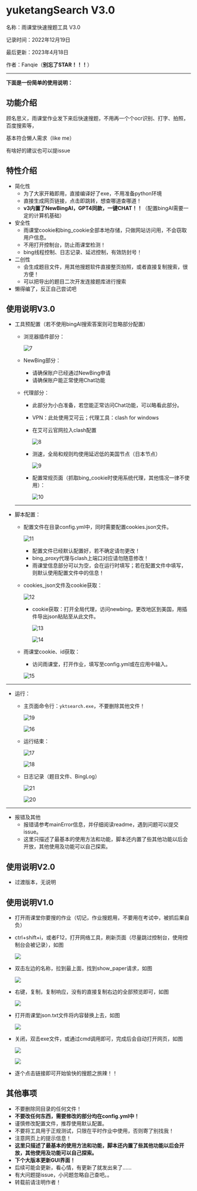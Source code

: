 # yuketangSearch V3.0

<!--more-->

名称：雨课堂快速搜题工具 V3.0

记录时间：2022年12月19日

最后更新：2023年4月18日

作者：Fanqie（**别忘了STAR！！！**）

---

**下面是一份简单的使用说明：**

## 功能介绍

顾名思义，雨课堂作业发下来后快速搜题，不用再一个个ocr识别、打字、拍照，百度搜索等，

基本符合懒人需求（like me）

有啥好的建议也可以提issue

## 特性介绍

* 简化性
  * 为了大家开箱即用，直接编译好了exe，不用准备python环境
  * 直接生成网页链接，点击即跳转，想查哪道查哪道！
  * **v3内置了NewBingAI，GPT4同款，一键CHAT！！**（配置bingAI需要一定的计算机基础）
* 安全性
  * 雨课堂cookie和bing_cookie全部本地存储，只做网站访问用，不会窃取用户信息。
  * 不用打开控制台，防止雨课堂检测！
  * bing线程控制、日志记录、延迟控制，有效防封号！
* 二创性
  * 会生成题目文件，用其他搜题软件直接整页拍照，或者直接复制搜索，很方便！
  * 可以把导出的题目二次开发连接题库进行搜索
* 懒得编了，反正自己尝试吧

## 使用说明V3.0

* 工具预配置（若不使用bingAI搜索答案则可忽略部分配置）

  * 浏览器插件部分：

    ![7](http://img.imfanqie.top/program/ykt/7.png)

  * NewBing部分：

    * 请确保账户已经通过NewBing申请
    * 请确保账户能正常使用Chat功能

  * 代理部分：

    * 此部分为小白准备，若您能正常访问Chat功能，可以略看此部分。

    * VPN：此处使用艾可云；代理工具：clash for windows

    * 在艾可云官网拉入clash配置

      ![8](http://img.imfanqie.top/program/ykt/8.png)

    * 测速，全局和规则均使用延迟低的美国节点（日本节点）

      ![9](http://img.imfanqie.top/program/ykt/9.png)

    * 配置常规页面（抓取bing_cookie时使用系统代理，其他情况一律不使用）：

      ![10](http://img.imfanqie.top/program/ykt/10.png)

  ---

* 脚本配置：

  * 配置文件在目录config.yml中，同时需要配置cookies.json文件。

    ![11](http://img.imfanqie.top/program/ykt/11.png)

    * 配置文件已经默认配置好，若不确定请勿更改！
    * bing_proxy代理与clash上端口对应请勿随意修改！
    * 雨课堂信息部分可以为空，会在运行时填写；若在配置文件中填写，则默认使用配置文件中的信息！

  * cookies_json文件及cookie获取：

    ![12](http://img.imfanqie.top/program/ykt/12.png)

    * cookie获取：打开全局代理，访问newbing，更改地区到美国，用插件导出json粘贴至从此文件。

      ![13](http://img.imfanqie.top/program/ykt/13.png)

      ![14](http://img.imfanqie.top/program/ykt/14.png)

  * 雨课堂cookie、id获取：

    * 访问雨课堂，打开作业，填写至config.yml或在应用中输入。

    ![15](http://img.imfanqie.top/program/ykt/15.png)

---

* 运行：

  * 主页面命令行：`yktsearch.exe`，不要删除其他文件！

    ![19](http://img.imfanqie.top/program/ykt/19.png)

    ![16](http://img.imfanqie.top/program/ykt/16.png)

  * 运行结束：

    ![17](http://img.imfanqie.top/program/ykt/17.png)

    ![18](http://img.imfanqie.top/program/ykt/18.png)

  * 日志记录（题目文件、BingLog）

    ![21](http://img.imfanqie.top/program/ykt/21.png)

    ![20](http://img.imfanqie.top/program/ykt/20.png)

---

* 报错及其他
  * 报错请参考mainError信息，并仔细阅读readme，遇到问题可以提交issue。
  * 这里只描述了最基本的使用方法和功能，脚本还内置了些其他功能以后会开放，其他使用及功能可以自己探索。

## 使用说明V2.0

* 过渡版本，无说明

## 使用说明V1.0

* 打开雨课堂你要搜的作业（切记，作业搜题用，不要用在考试中，被抓后果自负）

* ctrl+shift+i，或者F12，打开网络工具，刷新页面（尽量跳过控制台，使用控制台会被记录），如图

  ![](http://img.imfanqie.top/program/ykt/1.png)

* 双击左边的名称，拉到最上面，找到show_paper请求，如图

  ![](http://img.imfanqie.top/program/ykt/2.png)

* 右键，复制，复制响应，没有的直接复制右边的全部预览即可，如图

  ![](http://img.imfanqie.top/program/ykt/3.png)

* 打开雨课堂json.txt文件将内容替换上去，如图

  ![](http://img.imfanqie.top/program/ykt/4.png)

* 关闭，双击exe文件，或通过cmd调用即可，完成后会自动打开网页，如图

  ![](http://img.imfanqie.top/program/ykt/5.png)

  ![](http://img.imfanqie.top/program/ykt/6.png)

* 逐个点击链接即可开始愉快的搜题之旅辣！！

## 其他事项

* 不要删除同目录的任何文件！
* **不要改任何东西，需要修改的部分均在config.yml中！**
* 谨慎修改配置文件，推荐使用默认配置。
* 不要将工具用于正规测试，只限在平时作业中使用，否则寄了别找我！
* 注意网页上的提示信息！
* **这里只描述了最基本的使用方法和功能，脚本还内置了些其他功能以后会开放，其他使用及功能可以自己探索。**
* **下个大版本更新GUI界面！**
* 后续可能会更新，看心情，有更新了就发出来了……
* 有大问题提issue，小问题忽略自己查吧。。
* 转载前请注明作者！
